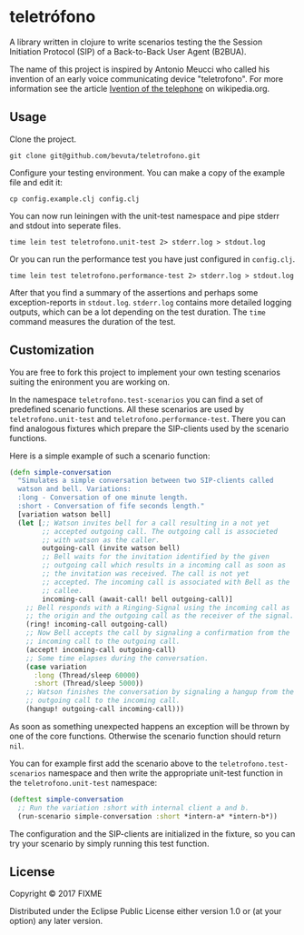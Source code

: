 # teletrófono

A library written in clojure to write scenarios testing the the
Session Initiation Protocol (SIP) of a Back-to-Back User Agent
(B2BUA).

The name of this project is inspired by Antonio Meucci who called his
invention of an early voice communicating device "teletrofono". For more information
see the
article
[Ivention of the telephone](https://en.wikipedia.org/wiki/Invention_of_the_telephone) on
wikipedia.org.

## Usage

Clone the project.

``` shell
git clone git@github.com/bevuta/teletrofono.git
```

Configure your testing environment. You can make a copy of the example
file and edit it:

``` shell
cp config.example.clj config.clj
```

You can now run leiningen with the unit-test namespace and pipe stderr
and stdout into seperate files.

``` shell
time lein test teletrofono.unit-test 2> stderr.log > stdout.log
```

Or you can run the performance test you have just configured in `config.clj`.

``` shell
time lein test teletrofono.performance-test 2> stderr.log > stdout.log
```

After that you find a summary of the assertions and perhaps some
exception-reports in `stdout.log`. `stderr.log` contains more detailed
logging outputs, which can be a lot depending on the test
duration. The `time` command measures the duration of the test.

## Customization

You are free to fork this project to implement your own testing
scenarios suiting the enironment you are working on.

In the namespace `teletrofono.test-scenarios` you can find a set of
predefined scenario functions. All these scenarios are used by
`teletrofono.unit-test` and `teletrofono.performance-test`. There you
can find analogous fixtures which prepare the SIP-clients used by the
scenario functions.

Here is a simple example of such a scenario function:

``` clojure
(defn simple-conversation
  "Simulates a simple conversation between two SIP-clients called
  watson and bell. Variations:
  :long - Conversation of one minute length.
  :short - Conversation of fife seconds length."
  [variation watson bell]
  (let [;; Watson invites bell for a call resulting in a not yet
        ;; accepted outgoing call. The outgoing call is associeted
        ;; with watson as the caller.
        outgoing-call (invite watson bell)
        ;; Bell waits for the invitation identified by the given
        ;; outgoing call which results in a incoming call as soon as
        ;; the invitation was received. The call is not yet
        ;; accepted. The incoming call is associated with Bell as the
        ;; callee.
        incoming-call (await-call! bell outgoing-call)]
    ;; Bell responds with a Ringing-Signal using the incoming call as
    ;; the origin and the outgoing call as the receiver of the signal.
    (ring! incoming-call outgoing-call)
    ;; Now Bell accepts the call by signaling a confirmation from the
    ;; incoming call to the outgoing call.
    (accept! incoming-call outgoing-call)
    ;; Some time elapses during the conversation.
    (case variation
      :long (Thread/sleep 60000)
      :short (Thread/sleep 5000))
    ;; Watson finishes the conversation by signaling a hangup from the
    ;; outgoing call to the incoming call.
    (hangup! outgoing-call incoming-call)))
```

As soon as something unexpected happens an exception will be thrown by
one of the core functions. Otherwise the scenario function should
return `nil`.

You can for example first add the scenario above to the
`teletrofono.test-scenarios` namespace and then write the appropriate
unit-test function in the `teletrofono.unit-test` namespace:

``` clojure
(deftest simple-conversation
  ;; Run the variation :short with internal client a and b.
  (run-scenario simple-conversation :short *intern-a* *intern-b*))
```

The configuration and the SIP-clients are initialized in the fixture,
so you can try your scenario by simply running this test function.

## License

Copyright © 2017 FIXME

Distributed under the Eclipse Public License either version 1.0 or (at
your option) any later version.
